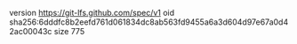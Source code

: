 version https://git-lfs.github.com/spec/v1
oid sha256:6dddfc8b2eefd761d061834dc8ab563fd9455a6a3d604d97e67a0d42ac00043c
size 775

